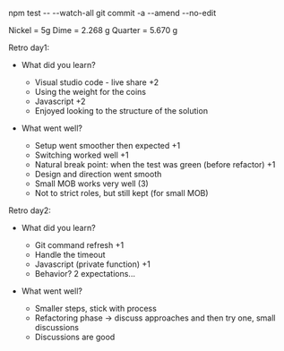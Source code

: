 npm test -- --watch-all
git commit -a --amend --no-edit

Nickel = 5g
Dime = 2.268 g
Quarter = 5.670 g

Retro day1:

* What did you learn?

  * Visual studio code - live share +2
  * Using the weight for the coins
  * Javascript +2
  * Enjoyed looking to the structure of the solution  
  
* What went well?

  * Setup went smoother then expected +1
  * Switching worked well +1
  * Natural break point: when the test was green (before refactor) +1
  * Design and direction went smooth
  * Small MOB works very well (3)
  * Not to strict roles, but still kept (for small MOB)

Retro day2:

* What did you learn?
  * Git command refresh +1
  * Handle the timeout
  * Javascript (private function) +1
  * Behavior? 2 expectations...

* What went well?
  * Smaller steps, stick with process
  * Refactoring phase -> discuss approaches and then try one, small discussions
  * Discussions are good